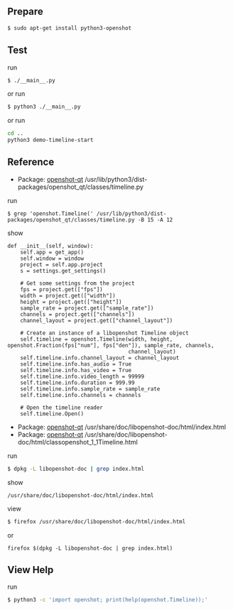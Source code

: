 
## Prepare

``` sh
$ sudo apt-get install python3-openshot
```

## Test

run

``` sh
$ ./__main__.py
```

or run

``` sh
$ python3 ./__main__.py
```

or run

``` sh
cd ..
python3 demo-timeline-start
```

## Reference

* Package: [openshot-qt](https://packages.ubuntu.com/bionic/openshot-qt) /usr/lib/python3/dist-packages/openshot_qt/classes/timeline.py

run

```
$ grep 'openshot.Timeline(' /usr/lib/python3/dist-packages/openshot_qt/classes/timeline.py -B 15 -A 12
```

show

```
def __init__(self, window):
	self.app = get_app()
	self.window = window
	project = self.app.project
	s = settings.get_settings()

	# Get some settings from the project
	fps = project.get(["fps"])
	width = project.get(["width"])
	height = project.get(["height"])
	sample_rate = project.get(["sample_rate"])
	channels = project.get(["channels"])
	channel_layout = project.get(["channel_layout"])

	# Create an instance of a libopenshot Timeline object
	self.timeline = openshot.Timeline(width, height, openshot.Fraction(fps["num"], fps["den"]), sample_rate, channels,
									  channel_layout)
	self.timeline.info.channel_layout = channel_layout
	self.timeline.info.has_audio = True
	self.timeline.info.has_video = True
	self.timeline.info.video_length = 99999
	self.timeline.info.duration = 999.99
	self.timeline.info.sample_rate = sample_rate
	self.timeline.info.channels = channels

	# Open the timeline reader
	self.timeline.Open()

```

* Package: [openshot-qt](https://packages.ubuntu.com/bionic/libopenshot-doc) /usr/share/doc/libopenshot-doc/html/index.html
* Package: [openshot-qt](https://packages.ubuntu.com/bionic/libopenshot-doc) /usr/share/doc/libopenshot-doc/html/classopenshot_1_1Timeline.html

run

``` sh
$ dpkg -L libopenshot-doc | grep index.html
```

show

```
/usr/share/doc/libopenshot-doc/html/index.html
```

view

``` sh
$ firefox /usr/share/doc/libopenshot-doc/html/index.html
```

or

```
firefox $(dpkg -L libopenshot-doc | grep index.html)
```

## View Help

run

``` sh
$ python3 -c 'import openshot; print(help(openshot.Timeline));'
```
